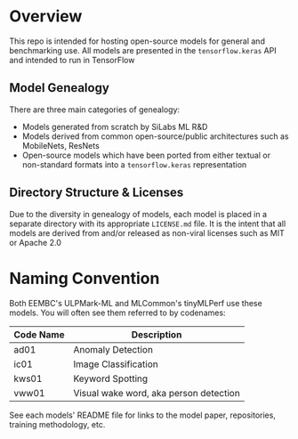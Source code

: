 # Overview
This repo is intended for hosting open-source models for general and benchmarking use. All models are presented in the `tensorflow.keras` API and intended to run in TensorFlow

## Model Genealogy
There are three main categories of genealogy:

* Models generated from scratch by SiLabs ML R&D
* Models derived from common open-source/public architectures such as MobileNets, ResNets
* Open-source models which have been ported from either textual or non-standard formats into a `tensorflow.keras` representation

## Directory Structure & Licenses
Due to the diversity in genealogy of models, each model is placed in a separate directory with its appropriate `LICENSE.md` file. It is the intent that all models are derived from and/or released as non-viral licenses such as MIT or Apache 2.0

# Naming Convention

Both EEMBC's ULPMark-ML and MLCommon's tinyMLPerf use these models. You will often see them referred to by codenames:

| Code Name | Description |
| --------- | ----------- |
| ad01      | Anomaly Detection |
| ic01      | Image Classification |
| kws01     | Keyword Spotting |
| vww01     | Visual wake word, aka person detection |

See each models' README file for links to the model paper, repositories, training methodology, etc.
